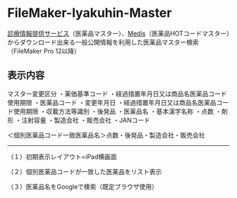 FileMaker-Iyakuhin-Master
=========================

[診療情報提供サービス](http://www.iryohoken.go.jp/shinryohoshu/)（医薬品マスター）、[Medis](http://www.medis.or.jp/)（医薬品HOTコードマスター）からダウンロード出来る一般公開情報を利用した医薬品マスター検索（FileMaker Pro 12以降）


表示内容
--------------
マスター変更区分
・薬価基準コード
・経過措置年月日又は商品名医薬品コード使用期限
・医薬品コード
・変更年月日
・経過措置年月日又は商品名医薬品コード使用期限
・収載方法等識別
・後発品
・医薬品名
・基本漢字名称
・点数
・剤形
・注射容量
・製造会社
・販売会社
・JANコード


＜個別医薬品コード一致医薬品名＞点数・後発品・製造会社・販売会社



--------------
（１）初期表示レイアウト=iPad横画面

（２）個別医薬品コードが一致した医薬品をリスト表示

（３）医薬品名をGoogleで検索（既定ブラウザ使用）
